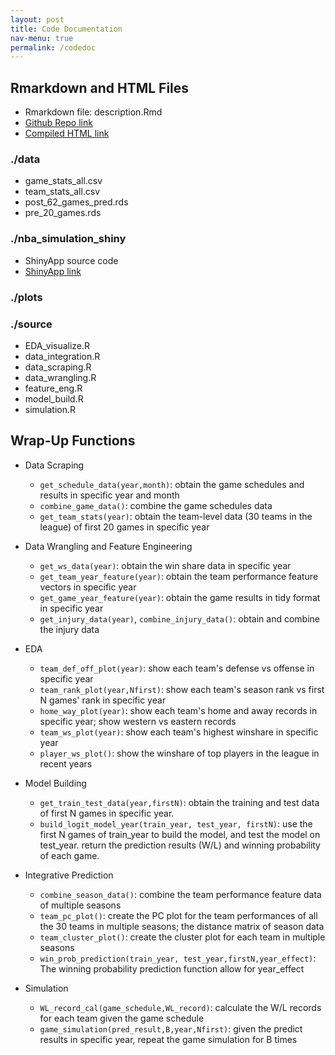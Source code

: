 ```yaml
---
layout: post
title: Code Documentation
nav-menu: true
permalink: /codedoc
---
```

## Rmarkdown and HTML Files
- Rmarkdown file: description.Rmd
- [Github Repo link](https://github.com/advds71x/nba_data_analysis)
- [Compiled HTML link](https://advds71x.github.io/nba_data_analysis/description)

### ./data
- game_stats_all.csv
- team_stats_all.csv
- post_62_games_pred.rds
- pre_20_games.rds


### ./nba_simulation_shiny
- ShinyApp source code
- [ShinyApp link](https://kate-yueyi-li.shinyapps.io/nba_simulation_shiny/)

### ./plots

### ./source
- EDA_visualize.R
- data_integration.R
- data_scraping.R
- data_wrangling.R
- feature_eng.R
- model_build.R
- simulation.R




## Wrap-Up Functions
- Data Scraping
    - `get_schedule_data(year,month)`: obtain the game schedules and results in specific year and month
    - `combine_game_data()`: combine the game schedules data
    - `get_team_stats(year)`: obtain the team-level data (30 teams in the league) of first 20 games in specific year

- Data Wrangling and Feature Engineering
    - `get_ws_data(year)`: obtain the win share data in specific year
    - `get_team_year_feature(year)`: obtain the team performance feature vectors in specific year
    - `get_game_year_feature(year)`: obtain the game results in tidy format in specific year
    - `get_injury_data(year)`, `combine_injury_data()`: obtain and combine the injury data

- EDA
    - `team_def_off_plot(year)`: show each team's defense vs offense in specific year
    -  `team_rank_plot(year,Nfirst)`: show each team's season rank vs first N games' rank in specific year
    - `home_way_plot(year)`: show each team's home and away records in specific year; show western vs eastern records
    - `team_ws_plot(year)`: show each team's highest winshare in specific year
    - `player_ws_plot()`: show the winshare of top players in the league in recent years

- Model Building
    - `get_train_test_data(year,firstN)`: obtain the training and test data of first N games in specific year.
    - `build_logit_model_year(train_year, test_year, firstN)`: use the first N games of train_year to build the model, and test the model on test_year. return the prediction results (W/L) and winning probability of each game.

- Integrative Prediction
    - `combine_season_data()`: combine the team performance feature data of multiple seasons
    - `team_pc_plot()`: create the PC plot for the team performances of all the 30 teams in multiple seasons; the distance matrix of season data
    - `team_cluster_plot()`: create the cluster plot for each team in multiple seasons
    - `win_prob_prediction(train_year, test_year,firstN,year_effect)`: The winning probability prediction function allow for year_effect

- Simulation
    - `WL_record_cal(game_schedule,WL_record)`: calculate the W/L records for each team given the game schedule
    - `game_simulation(pred_result,B,year,Nfirst)`: given the predict results in specific year, repeat the game simulation for B times
